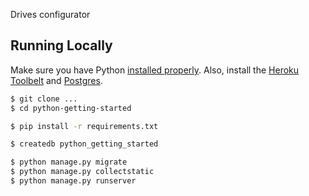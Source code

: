 Drives configurator

## Running Locally

Make sure you have Python [installed properly](http://install.python-guide.org).  Also, install the [Heroku Toolbelt](https://toolbelt.heroku.com/) and [Postgres](https://devcenter.heroku.com/articles/heroku-postgresql#local-setup).

```sh
$ git clone ...
$ cd python-getting-started

$ pip install -r requirements.txt

$ createdb python_getting_started

$ python manage.py migrate
$ python manage.py collectstatic
$ python manage.py runserver

